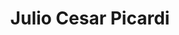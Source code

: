 ---
title: "Julio Cesar Picardi"
url: /ciudad-autonoma-de-buenos-aires/julio-cesar-picardi/
shop: Friseur
---